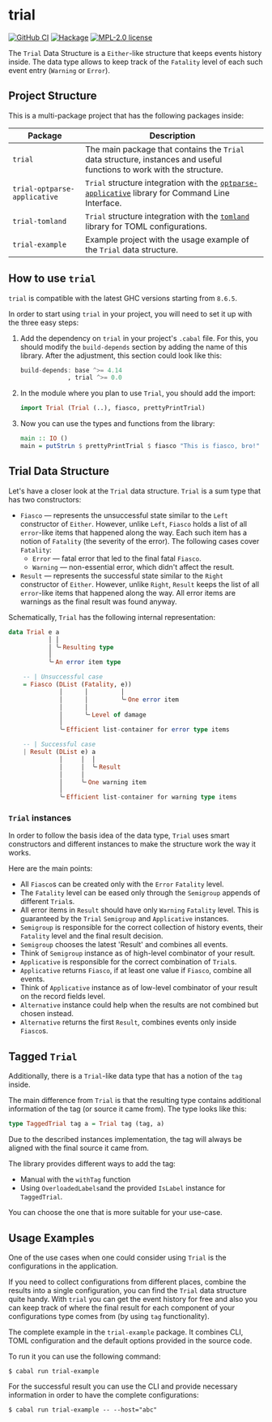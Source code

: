 # trial

[![GitHub CI](https://github.com/kowainik/trial/workflows/CI/badge.svg)](https://github.com/kowainik/trial/actions)
[![Hackage](https://img.shields.io/hackage/v/trial.svg?logo=haskell)](https://hackage.haskell.org/package/trial)
[![MPL-2.0 license](https://img.shields.io/badge/license-MPL--2.0-blue.svg)](LICENSE)

The `Trial` Data Structure is a `Either`-like structure that keeps events history
inside. The data type allows to keep track of the `Fatality` level of each such
event entry (`Warning` or `Error`).

## Project Structure

This is a multi-package project that has the following packages inside:

| Package                      | Description                                                                                                                                                  |
|------------------------------|--------------------------------------------------------------------------------------------------------------------------------------------------------------|
| `trial`                      | The main package that contains the `Trial` data structure, instances and useful functions to work with the structure. |
| `trial-optparse-applicative` | `Trial` structure integration with the [`optparse-applicative`](https://hackage.haskell.org/package/optparse-applicative) library for Command Line Interface. |
| `trial-tomland`              | `Trial` structure integration with the [`tomland`](https://hackage.haskell.org/package/tomland) library for TOML configurations.   |
| `trial-example`              | Example project with the usage example of the `Trial` data structure. |

## How to use `trial`

`trial` is compatible with the latest GHC versions starting from `8.6.5`.

In order to start using `trial` in your project, you will need to set it up with
the three easy steps:

1. Add the dependency on `trial` in your project's `.cabal` file. For this, you
   should modify the `build-depends` section by adding the name of this library.
   After the adjustment, this section could look like this:

   ```haskell
   build-depends: base ^>= 4.14
                , trial ^>= 0.0
   ```

2. In the module where you plan to use `Trial`, you should add the import:

   ```haskell
   import Trial (Trial (..), fiasco, prettyPrintTrial)
   ```

3. Now you can use the types and functions from the library:

   ```haskell
   main :: IO ()
   main = putStrLn $ prettyPrintTrial $ fiasco "This is fiasco, bro!"
   ```

## Trial Data Structure

Let's have a closer look at the `Trial` data structure.
`Trial` is a sum type that has two constructors:

  - `Fiasco` — represents the unsuccessful state similar to the `Left`
    constructor of `Either`. However, unlike `Left`, `Fiasco` holds a list of all
    `error`-like items that happened along the way. Each such item has a notion of
    `Fatality` (the severity of the error). The following cases cover
    `Fatality`:
      + `Error` — fatal error that led to the final fatal `Fiasco`.
      + `Warning` — non-essential error, which didn't affect the result.
  - `Result` — represents the successful state similar to the `Right`
    constructor of `Either`. However, unlike `Right`, `Result` keeps the list of
    all `error`-like items that happened along the way. All error items are
    warnings as the final result was found anyway.

Schematically, `Trial` has the following internal representation:

```haskell
data Trial e a
           │ │
           │ ╰╴Resulting type
           │
           ╰╴An error item type

    -- | Unsuccessful case
    = Fiasco (DList (Fatality, e))
              │      │         │
              │      │         ╰╴One error item
              │      │
              │      ╰╴Level of damage
              │
              ╰╴Efficient list-container for error type items

    -- | Successful case
    | Result (DList e) a
              │     │  │
              │     │  ╰╴Result
              │     │
              │     ╰╴One warning item
              │
              ╰╴Efficient list-container for warning type items
```

### `Trial` instances

In order to follow the basis idea of the data type, `Trial` uses smart
constructors and different instances to make the structure work the way it
works.

Here are the main points:

* All `Fiasco`s can be created only with the `Error` `Fatality` level.
* The `Fatality` level can be eased only through the `Semigroup` appends of
  different `Trial`s.
* All error items in `Result` should have only `Warning` `Fatality` level. This
  is guaranteed by the `Trial` `Semigroup` and `Applicative` instances.
* `Semigroup` is responsible for the correct collection of history events, their
  `Fatality` level and the final result decision.
* `Semigroup` chooses the latest 'Result' and combines all events.
* Think of `Semigroup` instance as of high-level combinator of your result.
* `Applicative` is responsible for the correct combination of `Trial`s.
* `Applicative` returns `Fiasco`, if at least one value if `Fiasco`, combine all
  events.
* Think of `Applicative` instance as of low-level combinator of your result on the
  record fields level.
* `Alternative` instance could help when the results are not combined but chosen
  instead.
* `Alternative` returns the first `Result`, combines events only inside
  `Fiasco`s.

## Tagged `Trial`

Additionally, there is a `Trial`-like data type that has a notion of the `tag`
inside.

The main difference from `Trial` is that the resulting type contains additional
information of the tag (or source it came from). The type looks like this:

```haskell
type TaggedTrial tag a = Trial tag (tag, a)
```

Due to the described instances implementation, the tag will always be aligned
with the final source it came from.

The library provides different ways to add the tag:
  * Manual with the `withTag` function
  * Using `OverloadedLabels`and the provided `IsLabel` instance for
    `TaggedTrial`.

You can choose the one that is more suitable for your use-case.

## Usage Examples

One of the use cases when one could consider using `Trial` is the configurations
in the application.

If you need to collect configurations from different places, combine the results
into a single configuration, you can find the `Trial` data structure quite
handy. With `trial` you can get the event history for free and also you can keep
track of where the final result for each component of your configurations type
comes from (by using `tag` functionality).

The complete example in the `trial-example` package. It combines CLI, TOML
configuration and the default options provided in the source code.

To run it you can use the following command:

```shell
$ cabal run trial-example
```

For the successful result you can use the CLI and provide necessary information
in order to have the complete configurations:

```shell
$ cabal run trial-example -- --host="abc"
```
